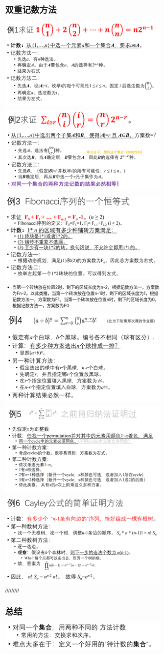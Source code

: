 # 双重记数方法

![Alt text](image-500.png)

![Alt text](image-501.png)

![Alt text](image-502.png)

* 当第一个砖块放在位置2时，剩下的区域长度为n-2，根据记数方法一，方案数为Fn-2。以此类推，当第一个砖块放在位置n-1时，剩下的区域长度为1，根据记数方法一，方案数为F1。当第一个砖块放在位置n时，剩下的区域长度为0，根据记数方法一，方案数为F0

![Alt text](image-503.png)

![Alt text](image-504.png)

![Alt text](image-505.png)

/////////

# 总结

![Alt text](image-506.png)

